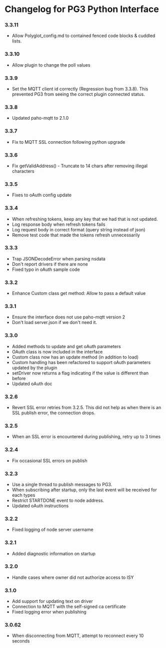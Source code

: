 # **Changelog for PG3 Python Interface**

### 3.3.11
- Allow Polyglot_config.md to contained fenced code blocks & cuddled lists.

### 3.3.10
- Allow plugin to change the poll values

### 3.3.9
- Set the MQTT client id correctly (Regression bug from 3.3.8). This prevented PG3 from seeing the correct plugin connected status.

### 3.3.8
- Updated paho-mqtt to 2.1.0

### 3.3.7
- Fix to MQTT SSL connection following python upgrade

### 3.3.6
- Fix getValidAddress() - Truncate to 14 chars after removing illegal characters

### 3.3.5
- Fixes to oAuth config update 

### 3.3.4
- When refreshing tokens, keep any key that we had that is not updated.
- Log response body when refresh tokens fails
- Log request body in correct format (query string instead of json)
- Remove test code that made the tokens refresh unnecessarily

### 3.3.3
- Trap JSONDecodeError when parsing nsdata
- Don't report drivers if there are none
- Fixed typo in oAuth sample code

### 3.3.2
- Enhance Custom class get method: Allow to pass a default value

### 3.3.1
- Ensure the interface does not use paho-mqtt version 2 
- Don't load server.json if we don't need it.

### 3.3.0
- Added methods to update and get oAuth parameters 
- OAuth class is now included in the interface
- Custom class now has an update method (in addition to load)
- Custom handling has been refactored to support oAuth parameters updated by the plugin
- setDriver now returns a flag indicating if the value is different than before
- Updated oAuth doc

### 3.2.6
- Revert SSL error retries from 3.2.5. This did not help as when there is an SSL publish error, the connection drops. 

### 3.2.5
- When an SSL error is encountered during publishing, retry up to 3 times

### 3.2.4
- Fix occasional SSL errors on publish

### 3.2.3
- Use a single thread to publish messages to PG3.
- When subscribing after startup, only the last event will be received for each types 
- Restrict STARTDONE event to node address.
- Updated oAuth instructions

### 3.2.2
- Fixed logging of node server username

### 3.2.1
- Added diagnostic information on startup

### 3.2.0
- Handle cases where owner did not authorize access to ISY

### 3.1.0
- Add support for updating text on driver
- Connection to MQTT with the self-signed ca certificate
- Fixed logging error when publishing

### 3.0.62
- When disconnecting from MQTT, attempt to reconnect every 10 seconds 
